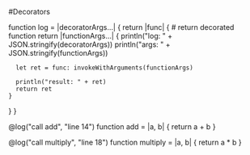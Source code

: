 #Decorators

function log = |decoratorArgs...| {
  return |func| { # return decorated function
    return |functionArgs...| {
      println("log: " + JSON.stringify(decoratorArgs))
      println("args: " + JSON.stringify(functionArgs))

      let ret = func: invokeWithArguments(functionArgs)

      println("result: " + ret)
      return ret
    }
  }
}

@log("call add", "line 14")
function add = |a, b| {
  return  a + b
}

@log("call multiply", "line 18")
function multiply = |a, b| {
  return a * b
}
